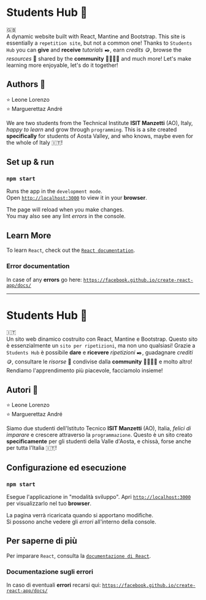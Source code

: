 # Students Hub 🎒

🇬🇧\
A dynamic website built with React, Mantine and Bootstrap.
This site is essentially a `repetition site`, but not a common one! 
Thanks to `Students Hub` you can **give** and **receive** _tutorials_ ✒️, earn _credits_ 🪙, browse the _resources_ 📒 shared by the **community** 👨‍🎓👩‍🎓 and much more! Let's make learning more enjoyable, let's do it together!

## Authors 👥

⭐ Leone Lorenzo\
⭐ Marguerettaz André

We are two students from the Technical Institute **ISIT Manzetti** (AO), Italy, _happy to learn_ and grow through `programming`. This is a site created **specifically** for students of Aosta Valley, and who knows, maybe even for the whole of Italy 🇮🇹!

## Set up & run

### `npm start`

Runs the app in the `development mode`.\
Open [`http://localhost:3000`](http://localhost:3000) to view it in your **browser**.

The page will reload when you make changes.\
You may also see any lint _errors_ in the console.

## Learn More

To learn `React`, check out the [`React documentation`](https://reactjs.org/).

### Error documentation

In case of any **errors** go here: [`https://facebook.github.io/create-react-app/docs/`](https://facebook.github.io/create-react-app/docs/)

---

# Students Hub 🎒

🇮🇹\
Un sito web dinamico costruito con React, Mantine e Bootstrap. Questo sito è essenzialmente un `sito per ripetizioni`, ma non uno qualsiasi!
Grazie a `Students Hub` è possibile **dare** e **ricevere** _ripetizioni_ ✒️, guadagnare _crediti_ 🪙, consultare le _risorse_ 📒 condivise dalla **community** 👨‍🎓👩‍🎓 e molto altro! Rendiamo l'apprendimento più piacevole, facciamolo insieme!
## Autori 👥

⭐ Leone Lorenzo\
⭐ Marguerettaz André

Siamo due studenti dell'Istituto Tecnico **ISIT Manzetti** (AO), Italia, _felici di imparare_ e crescere attraverso la `programmazione`. Questo è un sito creato **specificamente** per gli studenti della Valle d'Aosta, e chissà, forse anche per tutta l'Italia 🇮🇹!

## Configurazione ed esecuzione

### `npm start`

Esegue l'applicazione in "modalità sviluppo".
Apri [`http://localhost:3000`](http://localhost:3000) per visualizzarlo nel tuo **browser**.

La pagina verrà ricaricata quando si apportano modifiche.\
Si possono anche vedere gli _errori_ all'interno della console.

## Per saperne di più

Per imparare `React`, consulta la [`documentazione di React`](https://reactjs.org/).

### Documentazione sugli errori

In caso di eventuali **errori** recarsi qui: [`https://facebook.github.io/create-react-app/docs/`](https://facebook.github.io/create-react-app/docs/)